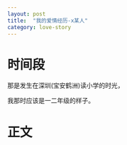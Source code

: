 ```yaml
---
layout: post
title:  "我的爱情经历-x某人"
category: love-story
---
```




# 时间段

那是发生在深圳(宝安鹤洲)读小学的时光，

我那时应该是一二年级的样子。

# 正文